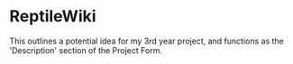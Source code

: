 # ReptileWiki
This outlines a potential idea for my 3rd year project, and functions as the 'Description' section of the Project Form.
